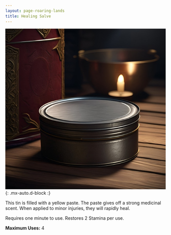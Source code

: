 ```yaml
---
layout: page-roaring-lands
title: Healing Salve
---
```


![Healing Salve](/assets/img/items/healing-salve.jpeg){: .mx-auto.d-block :}

This tin is filled with a yellow paste. The paste gives off a strong medicinal scent. When applied to minor injuries, they will rapidly heal.

Requires one minute to use. Restores 2 Stamina per use.

**Maximum Uses:** 4